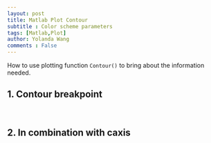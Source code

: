 ```yaml
---
layout: post
title: Matlab Plot Contour
subtitle : Color scheme parameters
tags: [Matlab,Plot]
author: Yolanda Wang
comments : False
---
```


How to use plotting function `Contour()` to bring about the information needed.
<br>


<h2>1. Contour breakpoint </h2>

<br>

<h2>2. In combination with caxis </h2>

<br>


